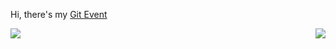 <!--
**aylax/aylax** is a ✨ _special_ ✨ repository because its `README.md` (this file) appears on your GitHub profile.

Here are some ideas to get you started:

- 🔭 I’m currently working on ...
- 🌱 I’m currently learning ...
- 👯 I’m looking to collaborate on ...
- 🤔 I’m looking for help with ...
- 💬 Ask me about ...
- 📫 How to reach me: ...
- 😄 Pronouns: ...
- ⚡ Fun fact: ...
-->
Hi, there's my [Git Event](https://gitstalk.netlify.app/aylax)

<a href="https://github.com/anuraghazra/github-readme-stats">
  <img align="center" src="https://github-readme-stats.vercel.app/api/top-langs/?username=aylax&theme=buefy&include_all_commits=true">
  <img align="right" src="https://github-readme-stats.vercel.app/api?username=aylax&show_icons=true&theme=buefy&include_all_commits=true">
</a>
